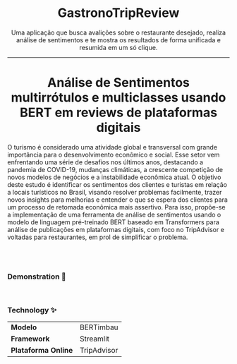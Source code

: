 
<h1 align="center">GastronoTripReview</h1>
<p align="center">Uma aplicação que busca avalições sobre o restaurante desejado, realiza análise de sentimentos e te mostra os resultados de forma unificada e resumida em um só clique.</p>

---------------------

<h1 align="center">Análise de Sentimentos multirrótulos e multiclasses usando BERT em reviews de plataformas digitais</h1>
O turismo é considerado uma atividade global e transversal com grande importância para o desenvolvimento econômico e social. Esse setor vem enfrentando uma série de desafios nos últimos anos, destacando a pandemia de COVID-19, mudanças climáticas, a crescente competição de novos modelos de negócios e a instabilidade econômica atual. O objetivo deste estudo é identificar os sentimentos dos clientes e turistas em relação a locais turísticos no Brasil, visando resolver problemas facilmente, trazer novos insights para melhorias e entender o que se espera dos clientes para um processo de retomada econômica mais assertivo. Para isso, propõe-se a implementação de uma ferramenta de análise de sentimentos usando o modelo de linguagem pré-treinado BERT baseado em Transformers para análise de publicações em plataformas digitais, com foco no TripAdvisor e voltadas para restaurantes, em prol de simplificar o problema.


<br><br>
### Demonstration 📱



<br>

### Technology ✨
<table>
    <tr>
        <td><b>Modelo</td>
        <td>BERTimbau</td>
    </tr>
    <tr>
        <td><b>Framework</td>
        <td>Streamlit</td>
    </tr>
    <tr>
        <td><b>Plataforma Online</td>
        <td>TripAdvisor</td>
    </tr>
</table> 
<br> 
